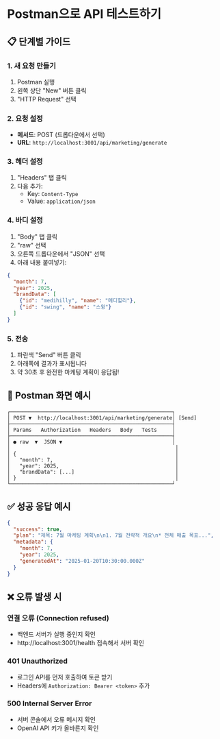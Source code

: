 # Postman으로 API 테스트하기

## 📋 단계별 가이드

### 1. 새 요청 만들기
1. Postman 실행
2. 왼쪽 상단 "New" 버튼 클릭
3. "HTTP Request" 선택

### 2. 요청 설정
- **메서드**: POST (드롭다운에서 선택)
- **URL**: `http://localhost:3001/api/marketing/generate`

### 3. 헤더 설정
1. "Headers" 탭 클릭
2. 다음 추가:
   - Key: `Content-Type`
   - Value: `application/json`

### 4. 바디 설정
1. "Body" 탭 클릭
2. "raw" 선택
3. 오른쪽 드롭다운에서 "JSON" 선택
4. 아래 내용 붙여넣기:

```json
{
  "month": 7,
  "year": 2025,
  "brandData": [
    {"id": "medihilly", "name": "메디힐리"},
    {"id": "swing", "name": "스윙"}
  ]
}
```

### 5. 전송
1. 파란색 "Send" 버튼 클릭
2. 아래쪽에 결과가 표시됩니다
3. 약 30초 후 완전한 마케팅 계획이 응답됨!

## 📸 Postman 화면 예시

```
┌─────────────────────────────────────────────────────┐
│ POST ▼  http://localhost:3001/api/marketing/generate│ [Send]
├─────────────────────────────────────────────────────┤
│ Params   Authorization   Headers   Body   Tests     │
├─────────────────────────────────────────────────────┤
│ ● raw  ▼  JSON ▼                                    │
│                                                      │
│ {                                                    │
│   "month": 7,                                        │
│   "year": 2025,                                      │
│   "brandData": [...]                                 │
│ }                                                    │
└─────────────────────────────────────────────────────┘
```

## ✅ 성공 응답 예시

```json
{
  "success": true,
  "plan": "제목: 7월 마케팅 계획\n\n1. 7월 전략적 개요\n* 전체 매출 목표...",
  "metadata": {
    "month": 7,
    "year": 2025,
    "generatedAt": "2025-01-20T10:30:00.000Z"
  }
}
```

## ❌ 오류 발생 시

### 연결 오류 (Connection refused)
- 백엔드 서버가 실행 중인지 확인
- http://localhost:3001/health 접속해서 서버 확인

### 401 Unauthorized
- 로그인 API를 먼저 호출하여 토큰 받기
- Headers에 `Authorization: Bearer <token>` 추가

### 500 Internal Server Error
- 서버 콘솔에서 오류 메시지 확인
- OpenAI API 키가 올바른지 확인
